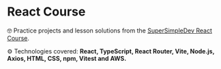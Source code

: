 # React Course

🤓 Practice projects and lesson solutions from the [SuperSimpleDev React Course](https://www.youtube.com/watch?v=TtPXvEcE11E).  

⚙️ Technologies covered: **React, TypeScript, React Router, Vite, Node.js, Axios, HTML, CSS, npm, Vitest and AWS.**
